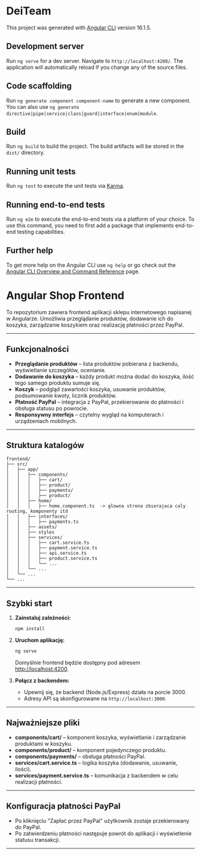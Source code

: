 # DeiTeam

This project was generated with [Angular CLI](https://github.com/angular/angular-cli) version 16.1.5.

## Development server

Run `ng serve` for a dev server. Navigate to `http://localhost:4200/`. The application will automatically reload if you change any of the source files.

## Code scaffolding

Run `ng generate component component-name` to generate a new component. You can also use `ng generate directive|pipe|service|class|guard|interface|enum|module`.

## Build

Run `ng build` to build the project. The build artifacts will be stored in the `dist/` directory.

## Running unit tests

Run `ng test` to execute the unit tests via [Karma](https://karma-runner.github.io).

## Running end-to-end tests

Run `ng e2e` to execute the end-to-end tests via a platform of your choice. To use this command, you need to first add a package that implements end-to-end testing capabilities.

## Further help

To get more help on the Angular CLI use `ng help` or go check out the [Angular CLI Overview and Command Reference](https://angular.io/cli) page.


# Angular Shop Frontend

To repozytorium zawiera frontend aplikacji sklepu internetowego napisanej w Angularze. Umożliwia przeglądanie produktów, dodawanie ich do koszyka, zarządzanie koszykiem oraz realizację płatności przez PayPal.

---

## Funkcjonalności

- **Przeglądanie produktów** – lista produktów pobierana z backendu, wyświetlanie szczegółów, ocenianie.
- **Dodawanie do koszyka** – każdy produkt można dodać do koszyka, ilość tego samego produktu sumuje się.
- **Koszyk** – podgląd zawartości koszyka, usuwanie produktów, podsumowanie kwoty, licznik produktów.
- **Płatność PayPal** – integracja z PayPal, przekierowanie do płatności i obsługa statusu po powrocie.
- **Responsywny interfejs** – czytelny wygląd na komputerach i urządzeniach mobilnych.

---

## Struktura katalogów

```
frontend/
├── src/
│   ├── app/
│   │   ├── components/
│   │   │   ├── cart/
│   │   │   ├── product/
│   │   │   ├── payments/
│   │   │   ├── product/
│   │   ├── home/
│   │   │   ├── home.component.ts  -> glowna strona zbierajaca caly routing, komponenty itd
│   │   ├── interfaces/
│   │   │   ├── payments.ts
│   │   ├── assets/
│   │   ├── styles
│   │   ├── services/
│   │   │   ├── cart.service.ts
│   │   │   ├── payment.service.ts
│   │   │   ├── api.service.ts
│   │   │   ├── product.service.ts
│   │   │   └── ...
│   │   └── ...
│   └── ...
└── ...
```

---

## Szybki start

1. **Zainstaluj zależności:**
   ```bash
   npm install
   ```

2. **Uruchom aplikację:**
   ```bash
   ng serve
   ```
   Domyślnie frontend będzie dostępny pod adresem [http://localhost:4200](http://localhost:4200).

3. **Połącz z backendem:**
   - Upewnij się, że backend (Node.js/Express) działa na porcie 3000.
   - Adresy API są skonfigurowane na `http://localhost:3000`.

---

## Najważniejsze pliki

- **components/cart/** – komponent koszyka, wyświetlanie i zarządzanie produktami w koszyku.
- **components/product/** – komponent pojedynczego produktu.
- **components/payments/** – obsługa płatności PayPal.
- **services/cart.service.ts** – logika koszyka (dodawanie, usuwanie, ilości).
- **services/payment.service.ts** – komunikacja z backendem w celu realizacji płatności.

---

## Konfiguracja płatności PayPal

- Po kliknięciu "Zapłać przez PayPal" użytkownik zostaje przekierowany do PayPal.
- Po zatwierdzeniu płatności następuje powrót do aplikacji i wyświetlenie statusu transakcji.

---